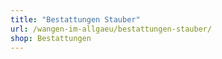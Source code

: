 ```yaml
---
title: "Bestattungen Stauber"
url: /wangen-im-allgaeu/bestattungen-stauber/
shop: Bestattungen
---
```

